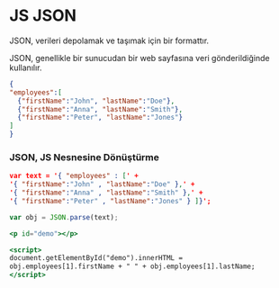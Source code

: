 # JS JSON

JSON, verileri depolamak ve taşımak için bir formattır.

JSON, genellikle bir sunucudan bir web sayfasına veri gönderildiğinde kullanılır.

```json
{
"employees":[
  {"firstName":"John", "lastName":"Doe"},
  {"firstName":"Anna", "lastName":"Smith"},
  {"firstName":"Peter", "lastName":"Jones"}
]
}
```

### JSON, JS Nesnesine Dönüştürme

```json
var text = '{ "employees" : [' +
'{ "firstName":"John" , "lastName":"Doe" },' +
'{ "firstName":"Anna" , "lastName":"Smith" },' +
'{ "firstName":"Peter" , "lastName":"Jones" } ]}';
```

```jsx
var obj = JSON.parse(text);
```

```jsx
<p id="demo"></p>

<script>
document.getElementById("demo").innerHTML =
obj.employees[1].firstName + " " + obj.employees[1].lastName;
</script>
```